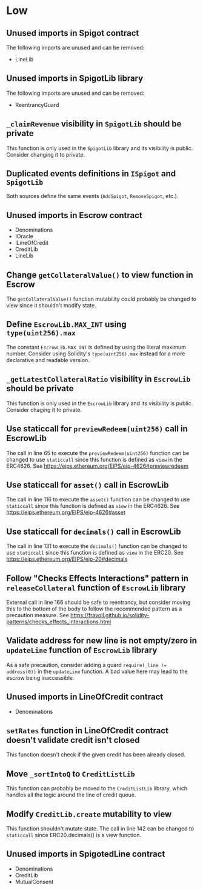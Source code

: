 # Low 

## Unused imports in Spigot contract

The following imports are unused and can be removed:

- LineLib

## Unused imports in SpigotLib library

The following imports are unused and can be removed:

- ReentrancyGuard

## `_claimRevenue` visibility in `SpigotLib` should be private

This function is only used in the `SpigotLib` library and its visibility is public. Consider changing it to private.

## Duplicated events definitions in `ISpigot` and `SpigotLib`

Both sources define the same events (`AddSpigot`, `RemoveSpigot`, etc.).

## Unused imports in Escrow contract

- Denominations
- IOracle
- ILineOfCredit
- CreditLib
- LineLib

## Change `getCollateralValue()` to view function in Escrow

The `getCollateralValue()` function mutability could probably be changed to view since it shouldn't modify state.


## Define `EscrowLib.MAX_INT` using `type(uint256).max`

The constant `EscrowLib.MAX_INT` is defined by using the literal maximum number. Consider using Solidity's `type(uint256).max` instead for a more declarative and readable version.


## `_getLatestCollateralRatio` visibility in `EscrowLib` should be private

This function is only used in the `EscrowLib` library and its visibility is public. Consider chaging it to private.

## Use staticcall for `previewRedeem(uint256)` call in EscrowLib

The call in line 65 to execute the `previewRedeem(uint256)` function can be changed to use `staticcall` since this function is defined as `view` in the ERC4626. See https://eips.ethereum.org/EIPS/eip-4626#previewredeem

## Use staticcall for `asset()` call in EscrowLib

The call in line 116 to execute the `asset()` function can be changed to use `staticcall` since this function is defined as `view` in the ERC4626. See https://eips.ethereum.org/EIPS/eip-4626#asset

## Use staticcall for `decimals()` call in EscrowLib

The call in line 131 to execute the `decimals()` function can be changed to use `staticcall` since this function is defined as `view` in the ERC20. See https://eips.ethereum.org/EIPS/eip-20#decimals

## Follow "Checks Effects Interactions" pattern in `releaseCollateral` function of `EscrowLib` library

External call in line 166 should be safe to reentrancy, but consider moving this to the bottom of the body to follow the recommended pattern as a precaution measure. See https://fravoll.github.io/solidity-patterns/checks_effects_interactions.html

## Validate address for new line is not empty/zero in `updateLine` function of `EscrowLib` library

As a safe precaution, consider adding a guard `require(_line != address(0))` in the `updateLine` function. A bad value here may lead to the escrow being inaccessible.

## Unused imports in LineOfCredit contract

- Denominations

## `setRates` function in LineOfCredit contract doesn't validate credit isn't closed

This function doesn't check if the given credit has been already closed.

## Move `_sortIntoQ` to `CreditListLib`

This function can probably be moved to the `CreditListLib` library, which handles all the logic around the line of credit queue.

## Modify `CreditLib.create` mutability to view

This function shouldn't mutate state. The call in line 142 can be changed to `staticcall` since ERC20.decimals() is a view function. 

## Unused imports in SpigotedLine contract

- Denominations
- CreditLib
- MutualConsent
